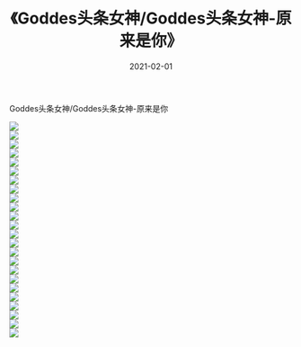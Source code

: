 ﻿---
layout: post
title:  《Goddes头条女神/Goddes头条女神-原来是你》
date:   2021-02-01
img: http://pic.660000.xyz/1:/网络美图/2021/Goddes头条女神/Goddes头条女神-原来是你/000.jpg
categories: [美女, 清纯, 唯美]
---

Goddes头条女神/Goddes头条女神-原来是你

 ![](http://pic.660000.xyz/1:/网络美图/2021/Goddes头条女神/Goddes头条女神-原来是你/001.jpg) <br>![](http://pic.660000.xyz/1:/网络美图/2021/Goddes头条女神/Goddes头条女神-原来是你/002.jpg) <br>![](http://pic.660000.xyz/1:/网络美图/2021/Goddes头条女神/Goddes头条女神-原来是你/003.jpg) <br>![](http://pic.660000.xyz/1:/网络美图/2021/Goddes头条女神/Goddes头条女神-原来是你/004.jpg) <br>![](http://pic.660000.xyz/1:/网络美图/2021/Goddes头条女神/Goddes头条女神-原来是你/005.jpg) <br>![](http://pic.660000.xyz/1:/网络美图/2021/Goddes头条女神/Goddes头条女神-原来是你/006.jpg) <br>![](http://pic.660000.xyz/1:/网络美图/2021/Goddes头条女神/Goddes头条女神-原来是你/007.jpg) <br>![](http://pic.660000.xyz/1:/网络美图/2021/Goddes头条女神/Goddes头条女神-原来是你/008.jpg) <br>![](http://pic.660000.xyz/1:/网络美图/2021/Goddes头条女神/Goddes头条女神-原来是你/009.jpg) <br>![](http://pic.660000.xyz/1:/网络美图/2021/Goddes头条女神/Goddes头条女神-原来是你/010.jpg) <br>![](http://pic.660000.xyz/1:/网络美图/2021/Goddes头条女神/Goddes头条女神-原来是你/011.jpg) <br>![](http://pic.660000.xyz/1:/网络美图/2021/Goddes头条女神/Goddes头条女神-原来是你/012.jpg) <br>![](http://pic.660000.xyz/1:/网络美图/2021/Goddes头条女神/Goddes头条女神-原来是你/013.jpg) <br>![](http://pic.660000.xyz/1:/网络美图/2021/Goddes头条女神/Goddes头条女神-原来是你/014.jpg) <br>![](http://pic.660000.xyz/1:/网络美图/2021/Goddes头条女神/Goddes头条女神-原来是你/015.jpg) <br>![](http://pic.660000.xyz/1:/网络美图/2021/Goddes头条女神/Goddes头条女神-原来是你/016.jpg) <br>![](http://pic.660000.xyz/1:/网络美图/2021/Goddes头条女神/Goddes头条女神-原来是你/017.jpg) <br>![](http://pic.660000.xyz/1:/网络美图/2021/Goddes头条女神/Goddes头条女神-原来是你/018.jpg) <br>![](http://pic.660000.xyz/1:/网络美图/2021/Goddes头条女神/Goddes头条女神-原来是你/019.jpg) <br>![](http://pic.660000.xyz/1:/网络美图/2021/Goddes头条女神/Goddes头条女神-原来是你/020.jpg) <br>![](http://pic.660000.xyz/1:/网络美图/2021/Goddes头条女神/Goddes头条女神-原来是你/021.jpg) <br>![](http://pic.660000.xyz/1:/网络美图/2021/Goddes头条女神/Goddes头条女神-原来是你/022.jpg) <br>![](http://pic.660000.xyz/1:/网络美图/2021/Goddes头条女神/Goddes头条女神-原来是你/023.jpg) <br>![](http://pic.660000.xyz/1:/网络美图/2021/Goddes头条女神/Goddes头条女神-原来是你/024.jpg) <br>